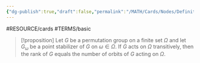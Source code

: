 ```yaml
---
{"dg-publish":true,"draft":false,"permalink":"/MATH/Cards/Nodes/Definition of Rank/","dgPassFrontmatter":true}
---
```


#RESOURCE/cards #TERMS/basic 

> [!proposition]
> Let $G$ be a permutation group on a finite set $\Omega$ and let $G_\omega$ be a point stabilizer of $G$ on $\omega\in\Omega$. If $G$ acts on $\Omega$ transitively, then the rank of $G$ equals the number of orbits of $G$ acting on $\Omega$.
